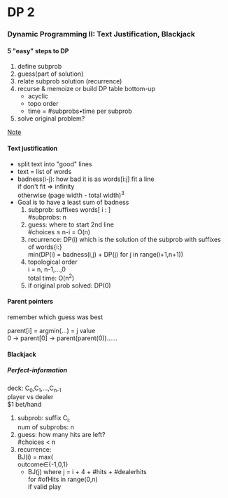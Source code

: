 # DP 2

### Dynamic Programming II: Text Justification, Blackjack

#### 5 "easy" steps to DP

1. define subprob
2. guess(part of solution)
3. relate subprob solution (recurrence)
4. recurse & memoize or build DP table bottom-up
   - acyclic
   - topo order
   - time = #subprobs•time per subprob
5. solve original problem?

[Note](https://ocw.mit.edu/courses/electrical-engineering-and-computer-science/6-006-introduction-to-algorithms-fall-2011/lecture-videos/MIT6_006F11_lec20.pdf)

#### Text justification

- split text into "good" lines
- text = list of words
- badness(i-j): how bad it is as words[i:j] fit a line  
  if don't fit => infinity  
  otherwise (page width - total width)<sup>3</sup>  
- Goal is to have a least sum of badness
  1. subprob: suffixes words[ i : ]  
     #subprobs: n
  2. guess: where to start 2nd line  
     #choices ≤ n-i = O(n)
  3. recurrence: DP(i) which is the solution of the subprob with suffixes of words{i:}   
     min(DP(i) = badness(i,j) + DP(j) for j in range(i+1,n+1))  
  4. topological order  
     i = n, n-1,...,0  
     total time: O(n<sup>2</sup>)
  5. if original prob solved: DP(0)

#### Parent pointers

remember which guess was best

parent[i] = argmin(...) = j value  
0 -> parent[0] -> parent(parent(0))......

#### Blackjack

##### Perfect-information

deck: C<sub>0</sub>,C<sub>1</sub>,...,C<sub>n-1</sub>  
player vs dealer  
$1 bet/hand

1. subprob: suffix C<sub>i:</sub>  
   num of subprobs: n
2. guess: how many hits are left?  
   #choices < n
3. recurrence:  
   BJ(i) = max(  
   outcome∈{-1,0,1}  
   + BJ(j)  where j = i + 4 + #hits + #dealerhits  
     for #ofHits in range(0,n)  
     if valid play



